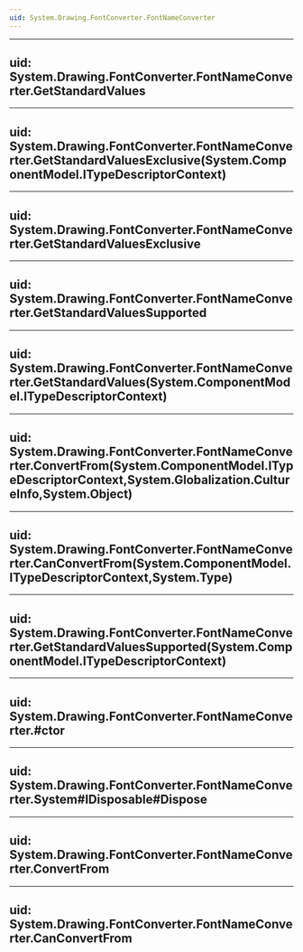 ```yaml
---
uid: System.Drawing.FontConverter.FontNameConverter
---
```


---
uid: System.Drawing.FontConverter.FontNameConverter.GetStandardValues
---

---
uid: System.Drawing.FontConverter.FontNameConverter.GetStandardValuesExclusive(System.ComponentModel.ITypeDescriptorContext)
---

---
uid: System.Drawing.FontConverter.FontNameConverter.GetStandardValuesExclusive
---

---
uid: System.Drawing.FontConverter.FontNameConverter.GetStandardValuesSupported
---

---
uid: System.Drawing.FontConverter.FontNameConverter.GetStandardValues(System.ComponentModel.ITypeDescriptorContext)
---

---
uid: System.Drawing.FontConverter.FontNameConverter.ConvertFrom(System.ComponentModel.ITypeDescriptorContext,System.Globalization.CultureInfo,System.Object)
---

---
uid: System.Drawing.FontConverter.FontNameConverter.CanConvertFrom(System.ComponentModel.ITypeDescriptorContext,System.Type)
---

---
uid: System.Drawing.FontConverter.FontNameConverter.GetStandardValuesSupported(System.ComponentModel.ITypeDescriptorContext)
---

---
uid: System.Drawing.FontConverter.FontNameConverter.#ctor
---

---
uid: System.Drawing.FontConverter.FontNameConverter.System#IDisposable#Dispose
---

---
uid: System.Drawing.FontConverter.FontNameConverter.ConvertFrom
---

---
uid: System.Drawing.FontConverter.FontNameConverter.CanConvertFrom
---

